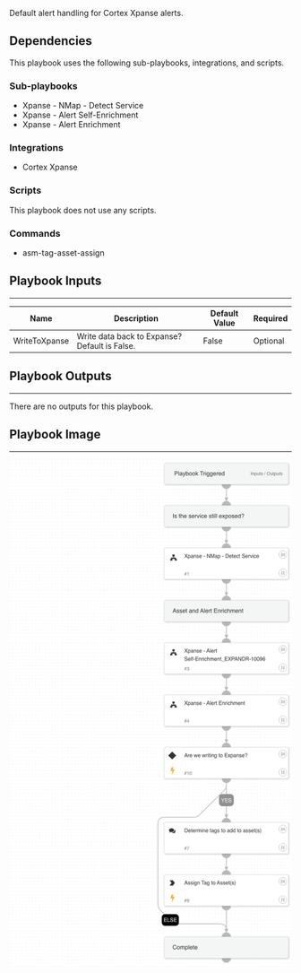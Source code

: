 Default alert handling for Cortex Xpanse alerts.

## Dependencies

This playbook uses the following sub-playbooks, integrations, and scripts.

### Sub-playbooks

* Xpanse - NMap - Detect Service
* Xpanse - Alert Self-Enrichment
* Xpanse - Alert Enrichment

### Integrations

* Cortex Xpanse

### Scripts

This playbook does not use any scripts.

### Commands

* asm-tag-asset-assign

## Playbook Inputs

---

| **Name** | **Description** | **Default Value** | **Required** |
| --- | --- | --- | --- |
| WriteToXpanse | Write data back to Expanse? Default is False. | False | Optional |

## Playbook Outputs

---
There are no outputs for this playbook.

## Playbook Image

---

![Xpanse - Alert Handler](../doc_files/Xpanse_-_Alert_Handler.png)
